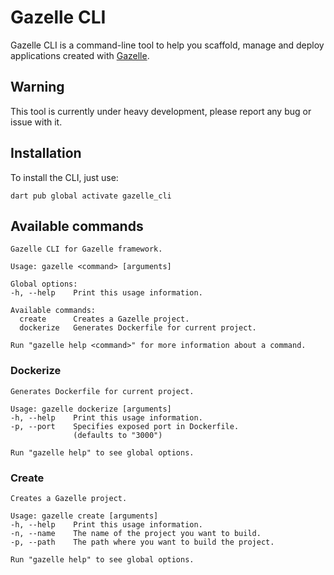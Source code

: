 # Gazelle CLI

Gazelle CLI is a command-line tool to help you scaffold, manage and deploy
applications created with [Gazelle](https://docs.gazelle-dart.dev/).

## Warning
This tool is currently under heavy development, please report any bug or issue
with it.

## Installation
To install the CLI, just use:
```shell
dart pub global activate gazelle_cli
```

## Available commands
```
Gazelle CLI for Gazelle framework.

Usage: gazelle <command> [arguments]

Global options:
-h, --help    Print this usage information.

Available commands:
  create      Creates a Gazelle project.
  dockerize   Generates Dockerfile for current project.

Run "gazelle help <command>" for more information about a command.
```

### Dockerize
```
Generates Dockerfile for current project.

Usage: gazelle dockerize [arguments]
-h, --help    Print this usage information.
-p, --port    Specifies exposed port in Dockerfile.
              (defaults to "3000")

Run "gazelle help" to see global options.
```

### Create
```
Creates a Gazelle project.

Usage: gazelle create [arguments]
-h, --help    Print this usage information.
-n, --name    The name of the project you want to build.
-p, --path    The path where you want to build the project.

Run "gazelle help" to see global options.
```
